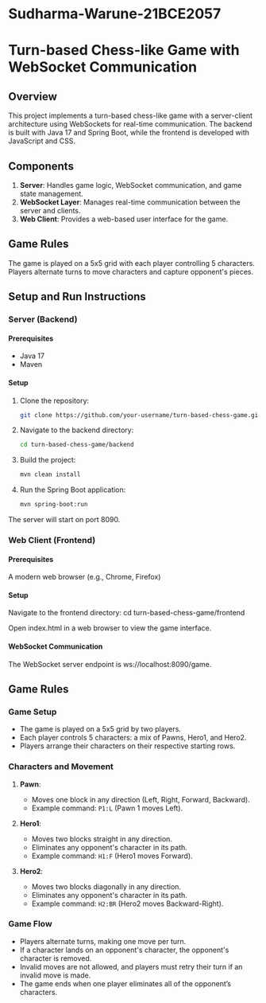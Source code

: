 ﻿# Sudharma-Warune-21BCE2057

# Turn-based Chess-like Game with WebSocket Communication

## Overview

This project implements a turn-based chess-like game with a server-client architecture using WebSockets for real-time communication. The backend is built with Java 17 and Spring Boot, while the frontend is developed with JavaScript and CSS.

## Components

1. **Server**: Handles game logic, WebSocket communication, and game state management.
2. **WebSocket Layer**: Manages real-time communication between the server and clients.
3. **Web Client**: Provides a web-based user interface for the game.

## Game Rules

The game is played on a 5x5 grid with each player controlling 5 characters. Players alternate turns to move characters and capture opponent's pieces.

## Setup and Run Instructions

### Server (Backend)

#### Prerequisites

- Java 17
- Maven

#### Setup

1. Clone the repository:
   ```bash
   git clone https://github.com/your-username/turn-based-chess-game.git

2. Navigate to the backend directory:
   ```bash
   cd turn-based-chess-game/backend

3. Build the project:
   ```bash
   mvn clean install

4. Run the Spring Boot application:
   ```bash
   mvn spring-boot:run
The server will start on port 8090.

### Web Client (Frontend)
#### Prerequisites

A modern web browser (e.g., Chrome, Firefox)

#### Setup

   Navigate to the frontend directory:
      cd turn-based-chess-game/frontend

Open index.html in a web browser to view the game interface.

#### WebSocket Communication
The WebSocket server endpoint is ws://localhost:8090/game.

## Game Rules

### Game Setup

- The game is played on a 5x5 grid by two players.
- Each player controls 5 characters: a mix of Pawns, Hero1, and Hero2.
- Players arrange their characters on their respective starting rows.

### Characters and Movement

1. **Pawn**:
   - Moves one block in any direction (Left, Right, Forward, Backward).
   - Example command: `P1:L` (Pawn 1 moves Left).

2. **Hero1**:
   - Moves two blocks straight in any direction.
   - Eliminates any opponent's character in its path.
   - Example command: `H1:F` (Hero1 moves Forward).

3. **Hero2**:
   - Moves two blocks diagonally in any direction.
   - Eliminates any opponent's character in its path.
   - Example command: `H2:BR` (Hero2 moves Backward-Right).

### Game Flow

- Players alternate turns, making one move per turn.
- If a character lands on an opponent's character, the opponent's character is removed.
- Invalid moves are not allowed, and players must retry their turn if an invalid move is made.
- The game ends when one player eliminates all of the opponent’s characters.
